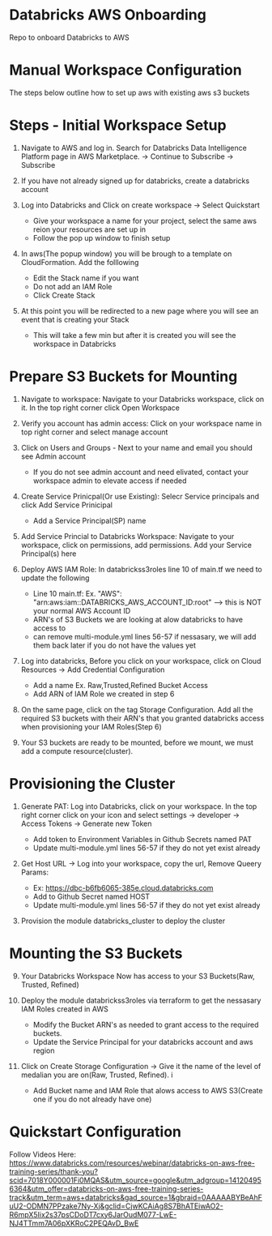 # Databricks AWS Onboarding
Repo to onboard Databricks to AWS

# Manual Workspace Configuration
The steps below outline how to set up aws with existing aws s3 buckets

# Steps - Initial Workspace Setup

1. Navigate to AWS and log in. Search for Databricks Data Intelligence Platform page in AWS Marketplace. -> Continue to Subscribe -> Subscribe

2. If you have not already signed up for databricks, create a databricks account

3. Log into Databricks and Click on create workspace -> Select Quickstart
   - Give your workspace a name for your project, select the same aws reion your resources are set up in
   - Follow the pop up window to finish setup

4. In aws(The popup window) you will be brough to a template on CloudFormation. Add the folllowing
   - Edit the Stack name if you want
   - Do not add an IAM Role
   - Click Create Stack

5. At this point you will be redirected to a new page where you will see an event that is creating your Stack
   - This will take a few min but after it is created you will see the workspace in Databricks

# Prepare S3 Buckets for Mounting
   
1. Navigate to workspace: Navigate to your Databricks workspace, click on it. In the top right corner click Open Workspace

2. Verify you account has admin access: Click on your workspace name in top right corner and select manage account

3. Click on Users and Groups - Next to your name and email you should see Admin account
   - If you do not see admin account and need elivated, contact your workspace admin to elevate access if needed

4. Create Service Prinicpal(Or use Existing): Selecr Service principals and click Add Service Prinicipal
   - Add a Service Principal(SP) name

5. Add Service Princial to Databricks Workspace: Navigate to your workspace, click on permissions, add permissions. Add your Service Principal(s) here

6. Deploy AWS IAM Role: In databrickss3roles line 10 of main.tf we need to update the following
   - Line 10 main.tf: Ex. "AWS": "arn:aws:iam::DATABRICKS_AWS_ACCOUNT_ID:root" --> this is NOT your normal AWS Account ID
   - ARN's of S3 Buckets we are looking at alow databricks to have access to
   - can remove multi-module.yml lines 56-57 if nessasary, we will add them back later if you do not have the values yet

7. Log into databricks, Before you click on your workspace, click on Cloud Resources -> Add Credential Configuration
   - Add a name Ex. Raw,Trusted,Refined Bucket Access
   - Add ARN of IAM Role we created in step 6

8. On the same page, click on the tag Storage Configuration. Add all the required S3 buckets with their ARN's that you granted databricks access when provisioning your IAM Roles(Step 6)

9. Your S3 buckets are ready to be mounted, before we mount, we must add a compute resource(cluster).

# Provisioning the Cluster

1. Generate PAT: Log into Databricks, click on your workspace. In the top right corner click on your icon and select settings -> developer -> Access Tokens -> Generate new Token
   - Add token to Environment Variables in Github Secrets named PAT
   - Update multi-module.yml lines 56-57 if they do not yet exist already

2. Get Host URL -> Log into your workspace, copy the url, Remove Queery Params:
   - Ex: https://dbc-b6fb6065-385e.cloud.databricks.com
   - Add to Github Secret named HOST
   - Update multi-module.yml lines 56-57 if they do not yet exist already

3. Provision the module databricks_cluster to deploy the cluster

# Mounting the S3 Buckets





9. Your Databricks Workspace Now has access to your S3 Buckets(Raw, Trusted, Refined)

3. Deploy the module databrickss3roles via terraform to get the nessasary IAM Roles created in AWS 
   - Modify the Bucket ARN's as needed to grant access to the required buckets.
   - Update the Service Principal for your databricks account and aws region


5. Click on Create Storage Configuration -> Give it the name of the level of medalian you are on(Raw, Trusted, Refined). i
   - Add Bucket name and IAM Role that alows access to AWS S3(Create one if you do not already have one)





# Quickstart Configuration
Follow Videos Here: https://www.databricks.com/resources/webinar/databricks-on-aws-free-training-series/thank-you?scid=7018Y000001Fi0MQAS&utm_source=google&utm_adgroup=141204956364&utm_offer=databricks-on-aws-free-training-series-track&utm_term=aws+databricks&gad_source=1&gbraid=0AAAAABYBeAhFuU2-ODMN7PPzake7Ny-Xj&gclid=CjwKCAiAg8S7BhATEiwAO2-R6mpX5Iix2s37psCDoDT7cxy6JarOudM077-LwE-NJ4TTmm7A06pXKRoC2PEQAvD_BwE
